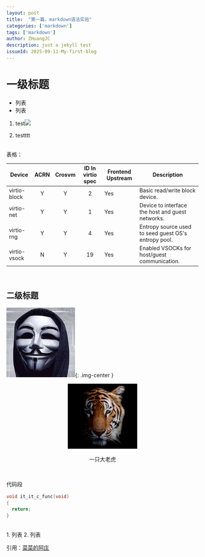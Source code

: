 ```yaml
---
layout: post
title:  "第一篇，markdown语法实验"
categories: ['markdown'] 
tags: ['markdown'] 
author: ZHuangJC
description: just a jekyll test
issueId: 2025-09-11-My-first-blog
---
```


# 一级标题

* 列表
* 列表



1. test![](..\assets\images\2025-09-11-My-first-blog\2025-09-11-15-07-08-image.png)

2. testttt

<br>
表格：

| Device       | ACRN | Crosvm | ID In virtio spec | Frontend  Upstream | Description                                          |
| ------------ |:----:|:------:|:-----------------:| ------------------ | ---------------------------------------------------- |
| virtio-block | Y    | Y      | 2                 | Yes                | Basic read/write block device.                       |
| virtio-net   | Y    | Y      | 1                 | Yes                | Device to interface the host and guest networks.     |
| virtio-rng   | Y    | Y      | 4                 | Yes                | Entropy source used to seed guest OS's entropy pool. |
| virtio-vsock | N    | Y      | 19                | Yes                | Enabled VSOCKs for host/guest communication.         |

<br>

## 二级标题

![另一种图片插入方式](/assets/images/first-blog/cat_old.png){: .img-center }


<div align="center"><img src="/assets/images/cat.png"/></div>
<p align="center">一只大老虎</p>
<br>

代码段

```c
void it_it_c_func(void)
{
  return;
}
```

<br>
1. 列表
2. 列表

<br>

引用：[菜菜的阿庄][caizhuang]

[caizhuang]: https://blog.csdn.net/qq_28499879
